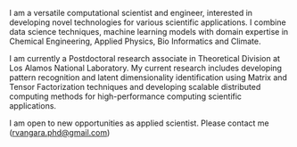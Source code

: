 I am a versatile computational scientist and engineer, interested in developing novel technologies for various scientific applications. I combine data science techniques, machine learning models with domain expertise in Chemical Engineering, Applied Physics, Bio Informatics and Climate. 

I am currently a Postdoctoral research associate in Theoretical Division at Los Alamos National Laboratory. My current research includes developing pattern recognition and latent dimensionality identification using Matrix and Tensor Factorization techniques and developing scalable distributed computing methods for high-performance computing scientific applications. 

I am open to new opportunities as applied scientist. Please contact me (rvangara.phd@gmail.com)
